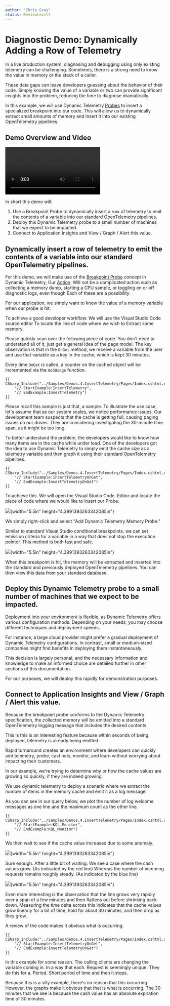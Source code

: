 ```yaml
---
author: "Chris Gray"
status: ReviewLevel1
---
```


# Diagnostic Demo: Dynamically Adding a Row of Telemetry

In a live production system, diagnosing and debugging using only existing telemetry can be challenging. Sometimes, there is a strong need to know the value in memory or the stack of a caller.

These data gaps can leave developers guessing about the behavior of their code. Simply knowing the value of a variable or two can provide significant insights into the problem, reducing the time to diagnose dramatically.

In this example, we will use Dynamic Telemetry [Probes](./Architecture.Probes.Overview.document.md) to insert a
specialized breakpoint into our code. This will allow us to dynamically
extract small amounts of memory and insert it into our existing
OpenTelemetry pipelines.

## Demo Overview and Video

![type:video](../orig_media/DynamicTelemetry_DiagnosticVideo.mp4)

In short this demo will:

1.  Use a Breakpoint Probe to dynamically insert a row of telemetry to
    emit the contents of a variable into our standard OpenTelemetry
    pipelines.
2.  Deploy this Dynamic Telemetry probe to a small number of machines
    that we expect to be impacted.
3.  Connect to Application Insights and View / Graph / Alert this value.

## Dynamically insert a row of telemetry to emit the contents of a variable into our standard OpenTelemetry pipelines.

For this demo, we will make use of the [Breakpoint
Probe](./Architecture.Probe.Breakpoint.document.md) concept in Dynamic
Telemetry, Our [Action](./Architecture.Action.Explanation.document.md).
Will not be a complicated action such as collecting a memory dump,
starting a CPU sample, or toggling on or off diagnostic logs, even
though Each of these are a possibility.

For our application, we simply want to know the value of a memory
variable when our probe is hit.

To achieve a good developer workflow. We will use the Visual Studio Code
source editor To locate the line of code where we wish to Extract some
memory.

Please quickly scan over the following piece of code. You don't need to
understand all of it, just get a general idea of the page model. The key
observation is that in the `OnGet` method, we receive a variable from
the user and use that variable as a key in the cache, which is kept 30
minutes.

Every time `OnGet` is called, a counter on the cached object will be
incremented via the `AddUsage` function.

``` cdocs_include
{{ CSharp_Include("../Samples/Demos.4.InsertTelemetry/Pages/Index.cshtml.cs",
    "// StartExample:InsertTelemetry",
    "// EndExample:InsertTelemetry")
}}
```

Please recall this sample is just that, a sample. To illustrate the use
case, let's assume that as our system scales, we notice performance
issues. Our development team suspects that the cache is getting full,
causing paging issues on our drives. They are considering investigating
the 30-minute time span, as it might be too long.

To better understand the problem, the developers would like to know how
many items are in the cache while under load. One of the developers got
the idea to use Dynamic Telemetry to simply emit the cache size as a
telemetry variable and then graph it using their standard OpenTelemetry
pipelines.

``` cdocs_include
{{ CSharp_Include("../Samples/Demos.4.InsertTelemetry/Pages/Index.cshtml.cs",
    "// StartExample:InsertTelemetryOnGet",
    "// EndExample:InsertTelemetryOnGet")
}}
```

To achieve this. We will open the Visual Studio Code. Editor and locate
the piece of code where we would like to insert our Probe.

![](../orig_media/Demos.4.AddDynamicTracePoint.VSCode.png){width="5.5in"
height="4.3991393263342085in"}

We simply right-click and select "Add Dynamic Telemetry Memory Probe."

Similar to standard Visual Studio conditional breakpoints, we can set
emission criteria for a variable in a way that does not stop the
execution pointer. This method is both fast and safe.

![](../orig_media/Demos.4.AddDynamicTracePoint.VSCode.AddCacheCount.png){width="5.5in"
height="4.3991393263342085in"}

When this breakpoint is hit, the memory will be extracted and inserted
into the standard and previously deployed OpenTelemetry pipelines. You
can then view this data from your standard database.

## Deploy this Dynamic Telemetry probe to a small number of machines that we expect to be impacted.

Deployment into your environment is flexible, as Dynamic Telemetry
offers various configuration methods. Depending on your needs, you may
choose different techniques and deployment speeds.

For instance, a large cloud provider might prefer a gradual deployment
of Dynamic Telemetry configurations. In contrast, small or medium-sized
companies might find benefits in deploying them instantaneously.

This decision is largely personal, and the necessary information and
knowledge to make an informed choice are detailed further in other
sections of this documentation.

For our purposes, we will deploy this rapidly for demonstration
purposes.

## Connect to Application Insights and View / Graph / Alert this value.

Because the breakpoint probe conforms to the Dynamic Telemetry
specification, the collected memory will be emitted into a standard
OpenTelemetry logging message that includes the desired contents.

This is this is an interesting feature because within seconds of being
deployed, telemetry is already being emitted.

Rapid turnaround creates an environment where developers can quickly add
telemetry, probe, cast nets, monitor, and learn without worrying about
impacting their customers.

In our example, we're trying to determine why or how the cache values
are growing so quickly, if they are indeed growing.

We use dynamic telemetry to deploy a scenario where we extract the
number of items in the memory cache and emit it as a log message.

As you can see in our query below, we plot the number of log welcome
messages as one line and the maximum count as the other line.

``` cdocs_include
{{ CSharp_Include("../Samples/Demos.4.InsertTelemetry/Pages/Index.cshtml.cs",
    "// StartExample:KQL_Monitor",
    "// EndExample:KQL_Monitor")
}}
```

We then wait to see if the cache value increases due to some anomaly.

![](../orig_media/Demos.4.AddDynamicTracePoint.VSCode.BeforeSpike.png){width="5.5in"
height="4.3991393263342085in"}

Sure enough. After a little bit of waiting. We see a case where the cash
values grow. (As indicated by the red line) Whereas the number of
incoming requests remains roughly steady. (As indicated by the blue
line)

![](../orig_media/Demos.4.AddDynamicTracePoint.VSCode.AfterSpike.png){width="5.5in"
height="4.3991393263342085in"}

Even more interesting is the observation that the line grows very
rapidly over a span of a few minutes and then flattens out before
shrinking back down. Measuring the time delta across this indicates that
the cache values grow linearly for a bit of time, hold for about 30
minutes, and then drop as they grew.

A review of the code makes it obvious what is occurring.

``` cdocs_include
{{ CSharp_Include("../Samples/Demos.4.InsertTelemetry/Pages/Index.cshtml.cs",
    "// StartExample:InsertTelemetryOnGet",
    "// EndExample:InsertTelemetryOnGet")
}}
```

In this example for some reason. The calling clients are changing the
variable coming in. In a way that each. Request is seemingly unique.
They do this for a. Period. Short period of time and then it stops.

Because this is a silly example, there's no reason that this occurring.
However, the graphs make it obvious that that is what is occurring. The
30 minutes that we see is because the cash value has an absolute
expiration time of 30 minutes.
